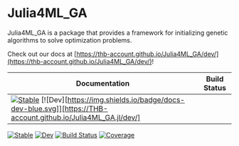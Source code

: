 # Julia4ML_GA
Julia4ML_GA is a package that provides a framework for initializing genetic algorithms to solve optimization problems.


Check out our docs at [https://thb-account.github.io/Julia4ML_GA/dev/](https://thb-account.github.io/Julia4ML_GA/dev/)!


|Documentation| Build Status|
|-------------|-------------|
|[![Stable][docs-stable-img]][docs-stable-url] [![Dev][https://img.shields.io/badge/docs-dev-blue.svg]][https://THB-account.github.io/Julia4ML_GA.jl/dev/]||

[![Stable]()]()
[![Dev](https://img.shields.io/badge/docs-dev-blue.svg)](https://THB-account.github.io/Julia4ML_GA.jl/dev/)
[![Build Status](https://github.com/THB-account/Julia4ML_GA.jl/actions/workflows/CI.yml/badge.svg?branch=master)](https://github.com/THB-account/Julia4ML_GA.jl/actions/workflows/CI.yml?query=branch%3Amaster)
[![Coverage](https://codecov.io/gh/THB-account/Julia4ML_GA.jl/branch/master/graph/badge.svg)](https://codecov.io/gh/THB-account/Julia4ML_GA.jl) 







[docs-stable-url]: https://THB-account.github.io/Julia4ML_GA.jl/stable/
[docs-stable-img]: https://img.shields.io/badge/docs-stable-blue.svg

[docs-dev-url]: https://THB-account.github.io/Julia4ML_GA.jl/dev/
[docs-dev-img]: https://img.shields.io/badge/docs-dev-blue.svg

